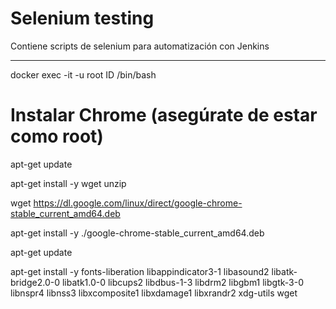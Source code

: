# Selenium testing

Contiene scripts de selenium para automatización con Jenkins

----------------------------------------------------------------------------------------------------------------

docker exec -it -u root ID /bin/bash

# Instalar Chrome (asegúrate de estar como root)
apt-get update

apt-get install -y wget unzip

wget https://dl.google.com/linux/direct/google-chrome-stable_current_amd64.deb

apt-get install -y ./google-chrome-stable_current_amd64.deb

apt-get update

apt-get install -y fonts-liberation libappindicator3-1 libasound2 libatk-bridge2.0-0 libatk1.0-0 libcups2 libdbus-1-3 libdrm2 libgbm1 libgtk-3-0 libnspr4 libnss3 libxcomposite1 libxdamage1 libxrandr2 xdg-utils wget


